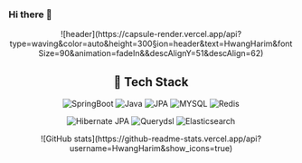 ### Hi there 👋

<div align="center">
![header](https://capsule-render.vercel.app/api?type=waving&color=auto&height=300&section=header&text=HwangHarim&fontSize=90&animation=fadeIn&&descAlignY=51&descAlign=62)

## 📱 Tech Stack 

<div align="center">
    <p>
      <img src="https://img.shields.io/badge/SpringBoot-%236DB33F.svg?style=for-the-badge&logo=Spring Boot&logoColor=white" alt="SpringBoot"/>
      <img src="https://img.shields.io/badge/java-%23ED8B00.svg?style=for-the-badge&logo=java&logoColor=white" alt="Java"/>
      <img src="https://img.shields.io/badge/jpa-%230095D5.svg?style=for-the-badge&logo=JPA&logoColor=white" alt="JPA"/>
      <img src="https://img.shields.io/badge/mysql-%2300f.svg?style=for-the-badge&logo=mysql&logoColor=white" alt="MYSQL"/>
      <img src="https://img.shields.io/badge/redis-%23DD0031.svg?style=for-the-badge&logo=redis&logoColor=white" alt="Redis"/>
    </p>
    <p>
      <img src="https://img.shields.io/badge/Hibernate JPA-A6A9AA?style=for-the-badge&logo=Hibernate&logoColor=white" alt="Hibernate JPA"/>
      <img src="https://img.shields.io/badge/Querydsl-%236929C4.svg?style=for-the-badge&logo=Qiskit&logoColor=white" alt="Querydsl"/>
      <img src="https://img.shields.io/badge/-ElasticSearch-005571?style=for-the-badge&logo=elasticsearch" alt="Elasticsearch"/>
    </p>

<div align="center">
![GitHub stats](https://github-readme-stats.vercel.app/api?username=HwangHarim&show_icons=true)  
